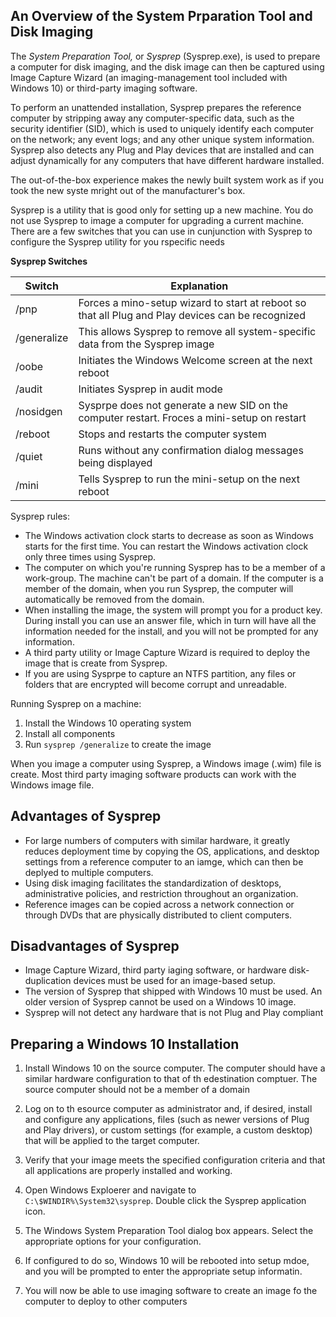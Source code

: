## An Overview of the System Prparation Tool and Disk Imaging

The _System Preparation Tool,_ or _Sysprep_ (Sysprep.exe), is used to prepare a
computer for disk imaging, and the disk image can then be captured using Image
Capture Wizard (an imaging-management tool included with Windows 10) or
third-party imaging software.

To perform an unattended installation, Sysprep prepares the reference computer
by stripping away any computer-specific data, such as the security identifier
(SID), which is used to uniquely identify each computer on the network; any
event logs; and any other unique system information. Sysprep also detects any
Plug and Play devices that are installed and can adjust dynamically for any
computers that have different hardware installed. 

The out-of-the-box experience makes the newly built system work as if you took
the new syste mright out of the manufacturer's box.

Sysprep is a utility that is good only for setting up a new machine. You do not
use Sysprep to image a computer for upgrading a current machine. There are a few
switches that you can use in cunjunction with Sysprep to configure the Sysprep
utility for you rspecific needs

__Sysprep Switches__

Switch | Explanation
--- | ---
/pnp | Forces a mino-setup wizard to start at reboot so that all Plug and Play devices can be recognized
/generalize | This allows Sysprep to remove all system-specific data from the Sysprep image
/oobe | Initiates the Windows Welcome screen at the next reboot
/audit | Initiates Sysprep in audit mode
/nosidgen | Sysprpe does not generate a new SID on the computer restart. Froces a mini-setup on restart
/reboot | Stops and restarts the computer system
/quiet | Runs without any confirmation dialog messages being displayed
/mini | Tells Sysprep to run the mini-setup on the next reboot

Sysprep rules:

+ The Windows activation clock starts to decrease as soon as Windows starts for
  the first time. You can restart the Windows activation clock only three times
  using Sysprep.
+ The computer on which you're running Sysprep has to be a member of a
  work-group. The machine can't be part of a domain. If the computer is a member
  of the domain, when you run Sysprep, the computer will automatically be
  removed from the domain.
+ When installing the image, the system will prompt you for a product key.
  During install you can use an answer file, which in turn will have all the
  information needed for the install, and you will not be prompted for any
  information.
+ A third party utility or Image Capture Wizard is required to deploy the image
  that is create from Sysprep.
+ If you are using Sysprpe to capture an NTFS partition, any files or folders
  that are encrypted will become corrupt and unreadable.

Running Sysprep on a machine:

1. Install the Windows 10 operating system
2. Install all components
3. Run `sysprep /generalize` to create the image

When you image a computer using Sysprep, a Windows image (.wim) file is create.
Most third party imaging software products can work with the Windows image file.

## Advantages of Sysprep

+ For large numbers of computers with similar hardware, it greatly reduces
  deployment time by copying the OS, applications, and desktop settings from a
  reference computer to an iamge, which can then be deplyed to multiple
  computers.
+ Using disk imaging facilitates the standardization of desktops, administrative
  policies, and restriction throughout an organization.
+ Reference images can be copied across a network connection or through DVDs
  that are physically distributed to client computers.

## Disadvantages of Sysprep

+ Image Capture Wizard, third party iaging software, or hardware
  disk-duplication devices must be used for an image-based setup.
+ The version of Sysprep that shipped with Windows 10 must be used. An older
  version of Sysprep cannot be used on a Windows 10 image.
+ Sysprep will not detect any hardware that is not Plug and Play compliant

## Preparing a Windows 10 Installation

1. Install Windows 10 on the source computer. The computer should have a similar
   hardware configuration to that of th edestination comptuer. The source
   computer should not be a member of a domain

2. Log on to th esource computer as administrator and, if desired, install and
   configure any applications, files (such as newer versions of Plug and Play
   drivers), or custom settings (for example, a custom desktop) that will be
   applied to the target computer.

3. Verify that your image meets the specified configuration criteria and that
   all applications are properly installed and working.

4. Open Windows Exploerer and navigate to `C:\$WINDIR%\System32\sysprep`. Double
   click the Sysprep application icon.

5. The Windows System Preparation Tool dialog box appears. Select the
   appropriate options for your configuration.

6. If configured to do so, Windows 10 will be rebooted into setup mdoe, and you
   will be prompted to enter the appropriate setup informatin.

7. You will now be able to use imaging software to create an image fo the
   computer to deploy to other computers
